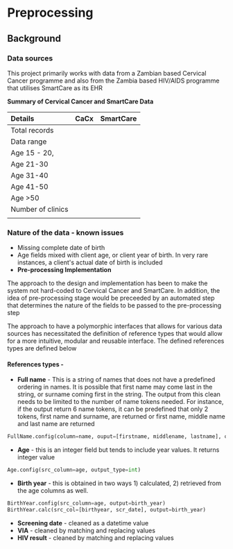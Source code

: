 # Preprocessing

## Background

### Data sources

This project primarily works with data from a Zambian based Cervical Cancer programme and also from the Zambia based HIV/AIDS programme that utilises SmartCare as its EHR

**Summary of Cervical Cancer and SmartCare Data**

| Details | CaCx | SmartCare |
| :--- | :--- | :--- |
| Total records |  |  |
| Data range |  |  |
| Age 15 - 20, |  |  |
| Age 21-30 |  |  |
| Age 31-40 |  |  |
| Age 41-50 |  |  |
| Age &gt;50 |  |  |
| Number of clinics |  |  |
|  |  |  |

### Nature of the data - known issues

* Missing complete date of birth
* Age fields mixed with client age, or client year of birth. In very rare instances, a client's actual date of birth is included
* **Pre-processing Implementation**

The approach to the design and implementation has been to make the system not hard-coded to Cervical Cancer and SmartCare. In addition, the idea of pre-processing stage would be preceeded by an automated step that determines the nature of the fields to be passed to the pre-processing step

The approach to have a polymorphic interfaces that allows for various data sources has necessitated the definition of reference types that would allow for a more intuitive, modular and reusable interface. The defined references types are defined below

#### **References types -**

* **Full name** - This is a string of names that does not have a predefined ordering in names. It is possible that first name may come last in the string, or surname coming first in the string. The output from this clean needs to be limited to the number of name tokens needed. For instance, if the output return 6 name tokens, it can be predefined that only 2 tokens, first name and surname, are returned or first name, middle name and last name are returned

```python
FullName.config(column=name, ouput=[firstname, middlename, lastname], output_cols=[first, middle, last,other])
```

* **Age** - this is an integer field but tends to include year values. It returns integer value

```python
Age.config(src_column=age, output_type=int)
```

* **Birth year** - this is obtained in two ways 1\) calculated, 2\) retrieved from the age columns as well. 

```python
BirthYear.config(src_column=age, output=birth_year)
BirthYear.calc(src_col=[birthyear, scr_date], output=birth_year)
```

* **Screening date** - cleaned as a datetime value
* **VIA** - cleaned by matching and replacing values
* **HIV result** - cleaned by matching and replacing values

